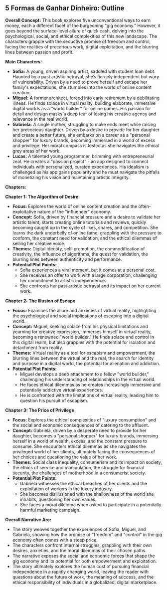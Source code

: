 ## 5 Formas de Ganhar Dinheiro:  Outline

**Overall Concept:**  This book explores five unconventional ways to earn money, each a different facet of the burgeoning "gig economy."  However, it goes beyond the surface-level allure of quick cash, delving into the psychological, social, and ethical complexities of this new landscape. The characters grapple with the seductive promise of freedom and control, facing the realities of precarious work, digital exploitation, and the blurring lines between passion and profit.

**Main Characters:**

* **Sofia:**  A young, driven aspiring artist, saddled with student loan debt.  Haunted by a past artistic betrayal, she’s fiercely independent but wary of vulnerability.  Driven by a need to prove herself and escape her family's expectations, she stumbles into the world of online content creation. 
* **Miguel:**  A former architect, forced into early retirement by a debilitating illness.  He finds solace in virtual reality, building elaborate, immersive digital worlds as a "world builder" for online games.  His passion for detail and design masks a deep fear of losing his creative agency and relevance in the real world.
* **Gabriela:**  A single mother, struggling to make ends meet while raising her precocious daughter.  Driven by a desire to provide for her daughter and create a better future, she embarks on a career as a "personal shopper" for luxury brands, becoming immersed in a world of excess and privilege.  Her moral compass is tested as she navigates the ethical grey areas of her work.
* **Lucas:** A talented young programmer, brimming with entrepreneurial zeal.  He creates a “passion project” - an app designed to connect individuals with personalized, curated experiences.  His idealism is challenged as his app gains popularity and he must navigate the pitfalls of monetizing his vision and maintaining artistic integrity.

**Chapters:**

**Chapter 1: The Algorithm of Desire**

* **Focus:**  Explores the world of online content creation and the often-exploitative nature of the "influencer" economy.
* **Concept:**  Sofia, driven by financial pressure and a desire to validate her artistic talent, starts creating online tutorials and reviews, quickly becoming caught up in the cycle of likes, shares, and competition.  She learns the dark underbelly of online fame, grappling with the pressure to conform, the constant need for validation, and the ethical dilemmas of selling her creative voice.
* **Themes:**  Digital identity, self-promotion, the commodification of creativity,  the influence of algorithms, the quest for validation, the blurring lines between authenticity and performance.
* **Potential Plot Points:**
    * Sofia experiences a viral moment, but it comes at a personal cost.
    * She receives an offer to work with a large corporation, challenging her commitment to artistic independence.
    *  She confronts her past artistic betrayal and its impact on her current work.

**Chapter 2:  The Illusion of Escape**

* **Focus:**  Examines the allure and anxieties of virtual reality, highlighting the psychological and social implications of escaping into a digital world.
* **Concept:**  Miguel, seeking solace from his physical limitations and yearning for creative expression, immerses himself in virtual reality, becoming a renowned "world builder."  He finds solace and control in this digital realm, but also grapples with the potential for isolation and detachment from reality. 
* **Themes:**  Virtual reality as a tool for escapism and empowerment, the blurring lines between the virtual and the real, the search for identity and purpose in a digital world, the potential for alienation and addiction. 
* **Potential Plot Points:**
    * Miguel develops a deep attachment to a fellow "world builder," challenging his understanding of relationships in the virtual world.
    *  He faces ethical dilemmas as he creates increasingly immersive and potentially addictive virtual experiences.
    * He is confronted with the limitations of virtual reality, leading him to question his pursuit of escapism.

**Chapter 3:  The Price of Privilege**

* **Focus:** Explores the ethical complexities of "luxury consumption" and the social and economic consequences of catering to the affluent.
* **Concept:**  Gabriela, driven by a desperate need to provide for her daughter, becomes a "personal shopper" for luxury brands, immersing herself in a world of wealth, excess, and the constant pressure to consume.  She encounters ethical dilemmas as she navigates the privileged world of her clients, ultimately facing the consequences of her choices and questioning the value of her work.
* **Themes:**  Social class inequality, consumerism and its impact on society, the ethics of service and manipulation, the struggle for financial security, the challenges of motherhood in a consumerist society.
* **Potential Plot Points:**
    * Gabriela witnesses the ethical breaches of her clients and the exploitation of workers in the luxury industry.
    * She becomes disillusioned with the shallowness of the world she inhabits, questioning her own values.
    * She faces a moral dilemma when asked to participate in a potentially harmful marketing campaign.

**Overall Narrative Arc:**

* The story weaves together the experiences of Sofia, Miguel, and Gabriela, showing how the promise of "freedom" and "control" in the gig economy often comes with a steep price.
* The characters confront internal struggles, grappling with their own desires, anxieties, and the moral dilemmas of their chosen paths.
* The narrative exposes the social and economic forces that shape the gig economy and its potential for both empowerment and exploitation.
* The story ultimately explores the human cost of pursuing financial independence in a rapidly changing world, leaving the reader with questions about the future of work, the meaning of success, and the ethical responsibility of individuals in a globalized, digital marketplace. 

